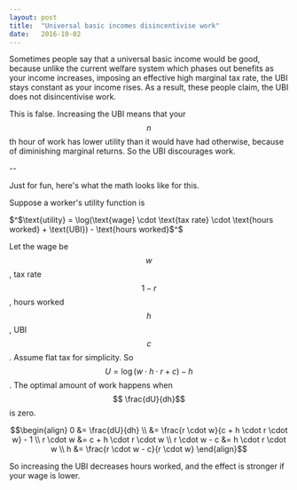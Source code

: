 ```yaml
---
layout: post
title:  "Universal basic incomes disincentivise work"
date:   2016-10-02
---
```


Sometimes people say that a universal basic income would be good, because unlike the current welfare system which phases out benefits as your income increases, imposing an effective high marginal tax rate, the UBI stays constant as your income rises. As a result, these people claim, the UBI does not disincentivise work.

This is false. Increasing the UBI means that your $$ n$$th hour of work has lower utility than it would have had otherwise, because of diminishing marginal returns. So the UBI discourages work.

--

Just for fun, here's what the math looks like for this.

Suppose a worker's utility function is

$^$\text{utility} = \log(\text{wage} \cdot \text{tax rate} \cdot \text{hours worked} + \text{UBI}) - \text{hours worked}$^$

Let the wage be $$ w$$, tax rate $$ 1 - r$$, hours worked $$ h$$, UBI $$ c$$. Assume flat tax for simplicity. So $$ U = \log(w \cdot h \cdot r + c) - h$$. The optimal amount of work happens when $$ \frac{dU}{dh}$$ is zero.

$$\begin{align}
  0 &= \frac{dU}{dh} \\
    &= \frac{r \cdot w}{c + h \cdot r \cdot w} - 1 \\
  r \cdot w &= c + h \cdot r \cdot w \\
  r \cdot w - c &= h \cdot r \cdot w \\
  h &= \frac{r \cdot w - c}{r \cdot w}
\end{align}$$

So increasing the UBI decreases hours worked, and the effect is stronger if your wage is lower.
